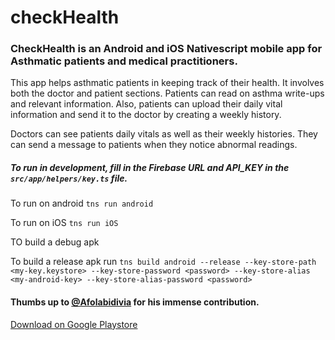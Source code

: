 # checkHealth 
### CheckHealth is an Android and iOS Nativescript mobile app for Asthmatic patients and medical practitioners. 
This app helps asthmatic patients in keeping track of their health. It involves both the doctor and patient sections. Patients can read on asthma write-ups and relevant information. 
Also, patients can upload their daily vital information and send it to the doctor by creating a weekly history.

Doctors can see patients daily vitals as well as their weekly histories. They can send a message to patients when they notice abnormal readings.

##### To run in development, fill in the Firebase URL and API_KEY in the `src/app/helpers/key.ts` file. 

To run on android  `tns run android`

To run on iOS   `tns run iOS`

TO build a debug apk

To build a release apk run `tns build android --release --key-store-path <my-key.keystore> --key-store-password <password> --key-store-alias <my-android-key> --key-store-alias-password <password>`

#### Thumbs up to [@Afolabidivia](https://github.com/Afolabidivia) for his immense contribution.

[Download on Google Playstore](https://play.google.com/store/apps/details?id=org.nativescript.checkHealth)
